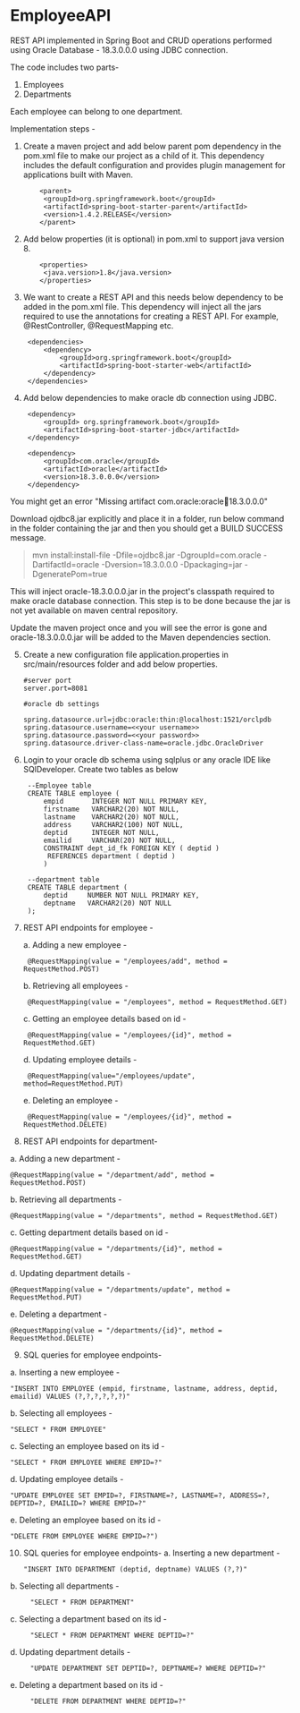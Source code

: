 # EmployeeAPI
REST API implemented in Spring Boot and CRUD operations performed using Oracle Database - 18.3.0.0.0 using JDBC connection.

The code includes two parts-
1. Employees
2. Departments

Each employee can belong to one department.

Implementation steps -

1. Create a maven project and add below parent pom dependency in the pom.xml file to make our project as a child of it. This dependency includes the default configuration and provides plugin management for applications built with Maven.

           <parent>
			<groupId>org.springframework.boot</groupId>
			<artifactId>spring-boot-starter-parent</artifactId>
			<version>1.4.2.RELEASE</version>
           </parent>
	   
2. Add below properties (it is optional) in pom.xml to support java version 8.

           <properties>
			<java.version>1.8</java.version>
           </properties>
	    
3. We want to create a REST API and this needs below dependency to be added in the pom.xml file. This dependency will inject all the jars required to use the annotations for creating a REST API. For example, @RestController, @RequestMapping etc.

		<dependencies>
			<dependency>
				<groupId>org.springframework.boot</groupId>
				<artifactId>spring-boot-starter-web</artifactId>
			</dependency>
		</dependencies>

4. Add below dependencies to make oracle db connection using JDBC.

		<dependency>
			<groupId> org.springframework.boot</groupId>
			<artifactId>spring-boot-starter-jdbc</artifactId>
		</dependency>

		<dependency>
			<groupId>com.oracle</groupId>
			<artifactId>oracle</artifactId>
			<version>18.3.0.0.0</version>
		</dependency>
		
You might get an error "Missing artifact com.oracle:oracle:jar:18.3.0.0.0"

Download ojdbc8.jar explicitly and place it in a folder, run below command in the folder containing the jar and then you should get a BUILD SUCCESS message.
> mvn install:install-file -Dfile=ojdbc8.jar -DgroupId=com.oracle -DartifactId=oracle -Dversion=18.3.0.0.0 -Dpackaging=jar -DgeneratePom=true

This will inject oracle-18.3.0.0.0.jar in the project's classpath required to make oracle database connection. This step is to be done because the jar is not yet available on maven central repository. 

Update the maven project once and you will see the error is gone and oracle-18.3.0.0.0.jar will be added to the Maven dependencies section.

5. Create a new configuration file application.properties in src/main/resources folder and add below properties.

	   #server port
	   server.port=8081

	   #oracle db settings

	   spring.datasource.url=jdbc:oracle:thin:@localhost:1521/orclpdb
	   spring.datasource.username=<<your username>>
	   spring.datasource.password=<<your password>>
	   spring.datasource.driver-class-name=oracle.jdbc.OracleDriver
           
	   
6. Login to your oracle db schema using sqlplus or any oracle IDE like SQlDeveloper. Create two tables as below

		--Employee table
		CREATE TABLE employee (
    		empid       INTEGER NOT NULL PRIMARY KEY,
    		firstname   VARCHAR2(20) NOT NULL,
    		lastname    VARCHAR2(20) NOT NULL,
    		address     VARCHAR2(100) NOT NULL,
    		deptid      INTEGER NOT NULL,
    		emailid     VARCHAR(20) NOT NULL,
    		CONSTRAINT dept_id_fk FOREIGN KEY ( deptid )
       		 REFERENCES department ( deptid )
            )

		--department table
		CREATE TABLE department (
		    deptid     NUMBER NOT NULL PRIMARY KEY,
		    deptname   VARCHAR2(20) NOT NULL
		);
		
7. REST API endpoints for employee -

	a. Adding a new employee - 

		@RequestMapping(value = "/employees/add", method = RequestMethod.POST)

	b. Retrieving all employees -

		@RequestMapping(value = "/employees", method = RequestMethod.GET)

	c. Getting an employee details based on id -

	    @RequestMapping(value = "/employees/{id}", method = RequestMethod.GET)

	d. Updating employee details - 

	    @RequestMapping(value="/employees/update", method=RequestMethod.PUT)

	e. Deleting an employee - 

	    @RequestMapping(value = "/employees/{id}", method = RequestMethod.DELETE)
	   
8. REST API endpoints for department-

a. Adding a new department - 
    	              
    @RequestMapping(value = "/department/add", method = RequestMethod.POST)
   
b. Retrieving all departments -
   			
    @RequestMapping(value = "/departments", method = RequestMethod.GET)
   
c. Getting department details based on id -
                      
    @RequestMapping(value = "/departments/{id}", method = RequestMethod.GET)
   
d. Updating department details - 
                      
    @RequestMapping(value = "/departments/update", method = RequestMethod.PUT)
   
e. Deleting a department - 
                      
    @RequestMapping(value = "/departments/{id}", method = RequestMethod.DELETE)
	   
9. SQL queries for employee endpoints-

a. Inserting a new employee - 
   			
	"INSERT INTO EMPLOYEE (empid, firstname, lastname, address, deptid, emailid) VALUES (?,?,?,?,?,?)"
	
b. Selecting all employees - 
           
	"SELECT * FROM EMPLOYEE"
	
c. Selecting an employee based on its id - 
           
	"SELECT * FROM EMPLOYEE WHERE EMPID=?"
	
d. Updating employee details - 
           
	"UPDATE EMPLOYEE SET EMPID=?, FIRSTNAME=?, LASTNAME=?, ADDRESS=?, DEPTID=?, EMAILID=? WHERE EMPID=?"
	
e. Deleting an employee based on its id - 
           
	"DELETE FROM EMPLOYEE WHERE EMPID=?")
	   
 10. SQL queries for employee endpoints-
   a. Inserting a new department - 
   			
	     "INSERT INTO DEPARTMENT (deptid, deptname) VALUES (?,?)"
   b. Selecting all departments - 
           
	     "SELECT * FROM DEPARTMENT"
   c. Selecting a department based on its id - 
           
	     "SELECT * FROM DEPARTMENT WHERE DEPTID=?"
   d. Updating department details - 
           
	     "UPDATE DEPARTMENT SET DEPTID=?, DEPTNAME=? WHERE DEPTID=?"
   e. Deleting a department based on its id - 
           
	     "DELETE FROM DEPARTMENT WHERE DEPTID=?"
		
		
		

